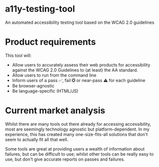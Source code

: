 # a11y-testing-tool
An automated accessibility testing tool based on the WCAG 2.0 guidelines

# Product requirements
This tool will:
- Allow users to accurately assess their web products for accessibility against the WCAG 2.0 Guidelines to (at least) the AA standard.
- Allow users to run from the command line 
- Inform users of a pass :white_check_mark:, fail :negative_squared_cross_mark: or near-pass :warning: for each guideline
- Be browser-agnostic
- Be language-specific (HTML/JS)

# Current market analysis
Whilst there are many tools out there already for accessing accessibility, most are seemingly technology agnostic but platform-dependent. In my experience, this has created many one-size-fits-all solutions that don't seem to actually fit all that well. 

Some tools are great at providing users a wealth of information about failures, but can be difficult to use; whilst other tools can be really easy to use, but don't give accurate reports on passes and failures.
